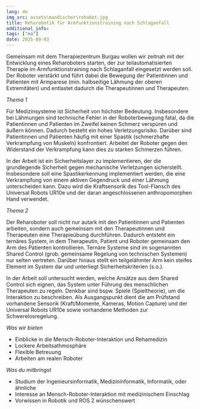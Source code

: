 ```yaml
---
lang: de
img_src: assets\mandischer\rehabot.jpg
title: Reharobotik für Armfunktionstraining nach Schlaganfall
additional_info:
tags: ["ma"]
date: 2025-09-03
---
```


Gemeinsam mit dem Therapiezentrum Burgau wollen wir zeitnah mit der Entwicklung eines Reharoboters starten, der zur teilautomatisierten Therapie im Armfunktionstraining nach Schlaganfall eingesetzt werden soll. Der Roboter verstärkt und führt dabei die Bewegung der Patientinnen und Patienten mit Armparese (min. halbseitige Lähmung der oberen Extremitäten) und entlastet dadurch die Therapeutinnen und Therapeuten.

*Thema 1*

Für Medizinsysteme ist Sicherheit von höchster Bedeutung. Insbesondere bei Lähmungen sind technische Fehler in der Roboterbewegung fatal, da die Patientinnen und Patienten im Zweifel keinen Schmerz verspüren und äußern können. Dadurch besteht ein hohes Verletzungsrisiko. Darüber sind Patientinnen und Patienten häufig mit einer Spastik (schmerzhafte Verkrampfung von Muskeln) konfrontiert. Arbeitet der Roboter gegen den Widerstand der Verkrampfung kann dies zu starken Schmerzen führen.

In der Arbeit ist ein Sicherheitslayer zu implementieren, der die grundlegende Sicherheit gegen mechanische Verletzungen sicherstellt. Insbesondere soll eine Spastikerkennung implementiert werden, die eine Verkrampfung von einem aktiven Gegendruck und einer Lähmung unterscheiden kann. Dazu wird die Kraftsensorik des Tool-Flansch des Universal Robots UR10e und der daran angeschlossenen anthropomorphen Hand verwendet.

*Thema 2*

Der Reharoboter soll nicht nur autark mit den Patientinnen und Patienten arbeiten, sondern auch gemeinsam mit den Therapeutinnen und Therapeuten eine Therapieübung durchführen. Dadurch entsteht ein ternäres System, in dem Therapeutin, Patient und Roboter gemeinsam den Arm des Patienten kontrollieren. Ternäre Systeme sind im sogenannten Shared Control (grob: gemeinsame Regelung von technischen Systemen) nur selten vertreten. Darüber hinaus stellt ein teilgelähmter Arm kein steifes Element im System dar und unterliegt Sicherheitskriterien (s.o.).

In der Arbeit soll untersucht werden, welche Ansätze aus dem Shared Control sich eignen, das System unter Führung des menschlichen Therapeuten zu regeln. Denkbar sind bspw. Spiele (Spieltheorie), um die Interaktion zu beschreiben. Als Ausgangspunkt dient die am Prüfstand vorhandene Sensorik (Kraft/Momente, Kameras, Motion Capture) und der Universal Robots UR10e sowie vorhandene Methoden zur Schwerelosregelung.

*Was wir bieten*
- Einblicke in die Mensch-Roboter-Interaktion und Rehamedizin
- Lockere Arbeitsathmosphäre
- Flexible Betreuung
- Arbeiten am realen Roboter

*Was du mitbringst*
- Studium der Ingenieursinformatik, Medizininformatik, Informatik, oder ähnliche
- Interesse an Mensch-Roboter-Interaktion mit medizinischem Einschlag
- Vorwissen in Robotik und ROS 2 wünschenswert
